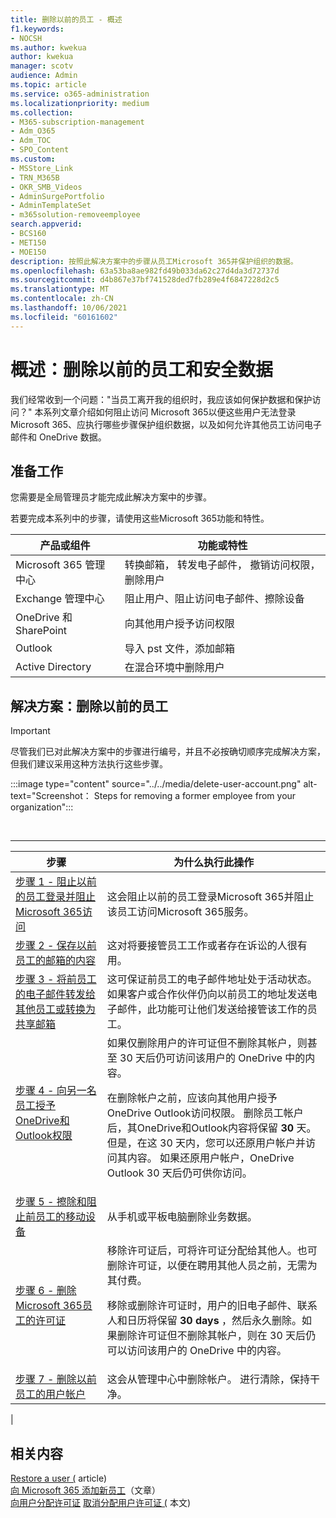 ```yaml
---
title: 删除以前的员工 - 概述
f1.keywords:
- NOCSH
ms.author: kwekua
author: kwekua
manager: scotv
audience: Admin
ms.topic: article
ms.service: o365-administration
ms.localizationpriority: medium
ms.collection:
- M365-subscription-management
- Adm_O365
- Adm_TOC
- SPO_Content
ms.custom:
- MSStore_Link
- TRN_M365B
- OKR_SMB_Videos
- AdminSurgePortfolio
- AdminTemplateSet
- m365solution-removeemployee
search.appverid:
- BCS160
- MET150
- MOE150
description: 按照此解决方案中的步骤从员工Microsoft 365并保护组织的数据。
ms.openlocfilehash: 63a53ba8ae982fd49b033da62c27d4da3d72737d
ms.sourcegitcommit: d4b867e37bf741528ded7fb289e4f6847228d2c5
ms.translationtype: MT
ms.contentlocale: zh-CN
ms.lasthandoff: 10/06/2021
ms.locfileid: "60161602"
---
```

# <a name="overview-remove-a-former-employee-and-secure-data"></a>概述：删除以前的员工和安全数据

我们经常收到一个问题："当员工离开我的组织时，我应该如何保护数据和保护访问？" 本系列文章介绍如何阻止访问 Microsoft 365以便这些用户无法登录 Microsoft 365、应执行哪些步骤保护组织数据，以及如何允许其他员工访问电子邮件和 OneDrive 数据。

## <a name="before-you-begin"></a>准备工作

您需要是全局管理员才能完成此解决方案中的步骤。

若要完成本系列中的步骤，请使用这些Microsoft 365功能和特性。

|产品或组件|功能或特性|
|---|---|
|Microsoft 365 管理中心|转换邮箱， 转发电子邮件， 撤销访问权限， 删除用户 |
|Exchange 管理中心|阻止用户、阻止访问电子邮件、擦除设备 |
|OneDrive 和 SharePoint |向其他用户授予访问权限 |
|Outlook|导入 pst 文件，添加邮箱 |
|Active Directory|在混合环境中删除用户 |

## <a name="solution-remove-a-former-employee"></a>解决方案：删除以前的员工

> [!IMPORTANT]
> 尽管我们已对此解决方案中的步骤进行编号，并且不必按确切顺序完成解决方案，但我们建议采用这种方法执行这些步骤。

:::image type="content" source="../../media/delete-user-account.png" alt-text="Screenshot： Steps for removing a former employee from your organization":::

<br>

****

|步骤|为什么执行此操作|
|---|---|
|[步骤 1 - 阻止以前的员工登录并阻止Microsoft 365访问](remove-former-employee-step-1.md)|这会阻止以前的员工登录Microsoft 365并阻止该员工访问Microsoft 365服务。|
|[步骤 2 - 保存以前员工的邮箱的内容](remove-former-employee-step-2.md)|这对将要接管员工工作或者存在诉讼的人很有用。|
|[步骤 3 - 将前员工的电子邮件转发给其他员工或转换为共享邮箱](remove-former-employee-step-3.md)|这可保证前员工的电子邮件地址处于活动状态。如果客户或合作伙伴仍向以前员工的地址发送电子邮件，此功能可让他们发送给接管该工作的员工。|
|[步骤 4 - 向另一名员工授予OneDrive和Outlook权限](remove-former-employee-step-4.md)|如果仅删除用户的许可证但不删除其帐户，则甚至 30 天后仍可访问该用户的 OneDrive 中的内容。 <p> 在删除帐户之前，应该向其他用户授予OneDrive Outlook访问权限。 删除员工帐户后，其OneDrive和Outlook内容将保留 **30** 天。 但是，在这 30 天内，您可以还原用户帐户并访问其内容。 如果还原用户帐户，OneDrive Outlook 30 天后仍可供你访问。|
|[步骤 5 - 擦除和阻止前员工的移动设备](remove-former-employee-step-5.md)|从手机或平板电脑删除业务数据。|
|[步骤 6 - 删除Microsoft 365员工的许可证](remove-former-employee-step-6.md)|移除许可证后，可将许可证分配给其他人。也可删除许可证，以便在聘用其他人员之前，无需为其付费。  <p> 移除或删除许可证时，用户的旧电子邮件、联系人和日历将保留 **30 days** ，然后永久删除。如果删除许可证但不删除其帐户，则在 30 天后仍可以访问该用户的 OneDrive 中的内容。  |
|[步骤 7 - 删除以前员工的用户帐户](remove-former-employee-step-7.md)|这会从管理中心中删除帐户。 进行清除，保持干净。|
|

## <a name="related-content"></a>相关内容

[Restore a user (](restore-user.md) article) \
[向 Microsoft 365 添加新员工](add-new-employee.md)（文章）\
[向用户分配许可证](../manage/assign-licenses-to-users.md)
[取消分配用户许可证 (](../manage/remove-licenses-from-users.md) 本文) 
